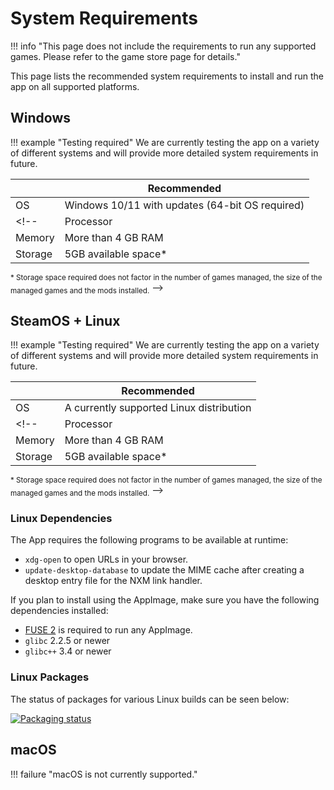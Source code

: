 # System Requirements
!!! info "This page does not include the requirements to run any supported games. Please refer to the game store page for details."

This page lists the recommended system requirements to install and run the app on all supported platforms.

## Windows 

!!! example "Testing required"
    We are currently testing the app on a variety of different systems and will provide more detailed system requirements in future.

|| Recommended |
| --- | --- |
| OS | Windows 10/11 with updates (64-bit OS required) |
<!-- | Processor | A multi-core CPU is recommended |
| Memory | More than 4 GB RAM |
| Storage | 5GB available space* |

<sub>\* Storage space required does not factor in the number of games managed, the size of the managed games and the mods installed.</sub> -->

## SteamOS + Linux 
!!! example "Testing required"
    We are currently testing the app on a variety of different systems and will provide more detailed system requirements in future.

|| Recommended |
| --- | --- |
| OS | A currently supported Linux distribution |
<!-- | Processor | A multi-core CPU is recommended |
| Memory | More than 4 GB RAM |
| Storage | 5GB available space* |

<sub>\* Storage space required does not factor in the number of games managed, the size of the managed games and the mods installed.</sub> -->

### Linux Dependencies
The App requires the following programs to be available at runtime:

- `xdg-open` to open URLs in your browser.
- `update-desktop-database` to update the MIME cache after creating a desktop entry file for the NXM link handler.

If you plan to install using the AppImage, make sure you have the following dependencies installed:

- [FUSE 2](https://github.com/AppImage/AppImageKit/wiki/FUSE) is required to run any AppImage.
- `glibc` 2.2.5 or newer
- `glibc++` 3.4 or newer

### Linux Packages
The status of packages for various Linux builds can be seen below:

[![Packaging status](https://repology.org/badge/vertical-allrepos/nexusmods-app.svg)](https://repology.org/project/nexusmods-app/versions)


## macOS

!!! failure  "macOS is not currently supported."
